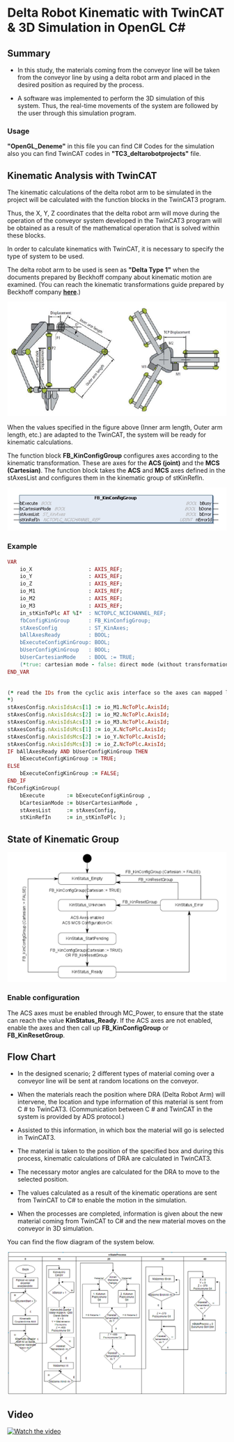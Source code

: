 # Delta Robot Kinematic with TwinCAT & 3D Simulation in OpenGL C#

## Summary

- In this study, the materials coming from the conveyor line will be taken from the conveyor line by using a delta robot arm and placed in the desired position as required by the process.

- A software was implemented to perform the 3D simulation of this system. Thus, the real-time movements of the system are followed by the user through this simulation program.

### Usage
**"OpenGL_Deneme"** in this file you can find C# Codes for the simulation also you can find TwinCAT codes in **"TC3_deltarobotprojects"** file.
 
## Kinematic Analysis with TwinCAT


The kinematic calculations of the delta robot arm to be simulated in the project will be calculated with the function blocks in the TwinCAT3 program.

Thus, the X, Y, Z coordinates that the delta robot arm will move during the operation of the conveyor system developed in the TwinCAT3 program will be obtained as a result of the mathematical operation that is solved within these blocks.

In order to calculate kinematics with TwinCAT, it is necessary to specify the type of system to be used.

The delta robot arm to be used is seen as **"Delta Type 1"** when the documents prepared by Beckhoff company about kinematic motion are examined. 
(You can reach the kinematic transformations guide prepared by Beckhoff company <a href="https://download.beckhoff.com/download/document/automation/twincat3/TF5110-TF5113_TC3_Kinematic_Transformation_EN.pdf" target="_blank">**here**</a>.)

<img src ="images/deltarobotarm-readme-03.PNG" />

When the values specified in the figure above (Inner arm length, Outer arm length, etc.) are adapted to the TwinCAT, the system will be ready for kinematic calculations.

The function block **FB_KinConfigGroup** configures axes according to the kinematic transformation. These are axes for the **ACS (joint)** and the **MCS (Cartesian)**. The function block takes the **ACS** and **MCS** axes defined in the stAxesList and configures them in the kinematic group of stKinRefIn.

<img src ="images/deltarobotarm-readme-02.PNG" />

### Example

```ruby
VAR
    io_X                  : AXIS_REF;
    io_Y                  : AXIS_REF;
    io_Z                  : AXIS_REF;
    io_M1                 : AXIS_REF;
    io_M2                 : AXIS_REF;
    io_M3                 : AXIS_REF;
    in_stKinToPlc AT %I*  : NCTOPLC_NCICHANNEL_REF;
    fbConfigKinGroup      : FB_KinConfigGroup;
    stAxesConfig          : ST_KinAxes;
    bAllAxesReady         : BOOL;
    bExecuteConfigKinGroup: BOOL;
    bUserConfigKinGroup   : BOOL;
    bUserCartesianMode    : BOOL := TRUE;
    (*true: cartesian mode - false: direct mode (without transformation) *)
END_VAR
```

```ruby

(* read the IDs from the cyclic axis interface so the axes can mapped later to the kinematic group
*)
stAxesConfig.nAxisIdsAcs[1] := io_M1.NcToPlc.AxisId;
stAxesConfig.nAxisIdsAcs[2] := io_M2.NcToPlc.AxisId;
stAxesConfig.nAxisIdsAcs[3] := io_M3.NcToPlc.AxisId;
stAxesConfig.nAxisIdsMcs[1] := io_X.NcToPlc.AxisId;
stAxesConfig.nAxisIdsMcs[2] := io_Y.NcToPlc.AxisId;
stAxesConfig.nAxisIdsMcs[3] := io_Z.NcToPlc.AxisId;
IF bAllAxesReady AND bUserConfigKinGroup THEN
    bExecuteConfigKinGroup := TRUE;
ELSE
    bExecuteConfigKinGroup := FALSE;
END_IF
fbConfigKinGroup(
    bExecute       := bExecuteConfigKinGroup ,
    bCartesianMode := bUserCartesianMode ,
    stAxesList     := stAxesConfig,
    stKinRefIn     := in_stKinToPlc );

```

## State of Kinematic Group
<img src ="images/deltarobotarm-readme-04.png" />

### Enable configuration 
The ACS axes must be enabled through MC_Power, to ensure that the state can reach the value **KinStatus_Ready**. If the ACS axes are not enabled, enable the axes and then call up **FB_KinConfigGroup** or **FB_KinResetGroup**.

## Flow Chart

- In the designed scenario; 2 different types of material coming over a conveyor line will be sent at random locations on the conveyor.

- When the materials reach the position where DRA (Delta Robot Arm) will intervene, the location and type information of this material is sent from C # to TwinCAT3. (Communication between C # and TwinCAT in the system is provided by ADS protocol.)

- Assisted to this information, in which box the material will go is selected in TwinCAT3.

- The material is taken to the position of the specified box and during this process, kinematic calculations of DRA are calculated in TwinCAT3.

- The necessary motor angles are calculated for the DRA to move to the selected position.

- The values calculated as a result of the kinematic operations are sent from TwinCAT to C# to enable the motion in the simulation.

- When the processes are completed, information is given about the new material coming from TwinCAT to C# and the new material moves on the conveyor in 3D simulation.

You can find the flow diagram of the system below.

<img src ="images/deltarobotarm-flowchart.png" />

## Video

[![Watch the video](https://img.youtube.com/vi/0gQZ20m5Olw/maxresdefault.jpg)](https://youtu.be/0gQZ20m5Olw)
